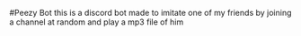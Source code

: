 #Peezy Bot
this is a discord bot made to imitate one of my friends by joining a channel at random and play a mp3 file of him
